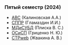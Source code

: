 ### Пятый семестр (2024)

- [АВС](https://github.com/JankLumin/BSUIR-Labs/tree/semester-5/AVS) (Калиновская А.А.)
- [СППР](https://github.com/JankerLumin/BSUIR-Labs/tree/semester-5/SPPR) (Гламаздин И.И.)
- [МДиСУБД](https://github.com/JankerLumin/BSUIR-Labs/tree/semester-5/MDSYBD) (Плиска В. С.)
- [ОСиСП](https://github.com/JankerLumin/BSUIR-Labs/tree/semester-5/OSISP) (Гриценко Н. Ю.)
- [СТРweb](https://github.com/JankLumin/BSUIR-Labs/tree/semester-5/STRweb) (Жвакина А. В.)
